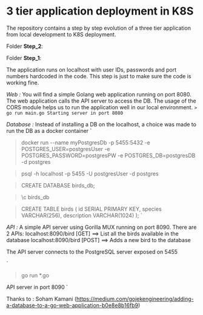 # 3 tier application deployment in K8S

The repository contains a step by step evolution of a three tier application from local development to K8S deployment.


Folder **Step_2**:



Folder **Step_1**:

The application runs on localhost with user IDs, passwords and port numbers hardcoded in the code. This step is just to make sure the code is working fine.

*Web :* 
You will find a simple Golang web application running on port 8080. The web application calls the API server to access the DB. The usage of the CORS module helps us to run the application well in our local environment. 
`> go run main.go
Starting server in port 8080` 

*Database :*
Instead of installing a DB on the localhost, a choice was made to run the DB as a docker container
`
> docker run --name myPostgresDb -p 5455:5432 -e POSTGRES_USER=postgresUser -e POSTGRES_PASSWORD=postgresPW    -e POSTGRES_DB=postgresDB -d postgres

> psql -h localhost -p 5455 -U postgresUser -d postgres 

> CREATE DATABASE birds_db;

> \c birds_db

> CREATE TABLE birds (
  id SERIAL PRIMARY KEY,
  species VARCHAR(256),
  description VARCHAR(1024)
); 
` 

*API :*
A simple API server using Gorilla MUX running on port 8090. There are 2 APIs:
localhost:8090/bird [GET]  ==> List all the birds  available in the database
localhost:8090/bird [POST] ==> Adds a new bird to the database

The API server connects to the PostgreSQL server exposed on 5455

`
> go run *.go

API server in port 8090
`

Thanks to : Soham Kamani (https://medium.com/gojekengineering/adding-a-database-to-a-go-web-application-b0e8e8b16fb9)